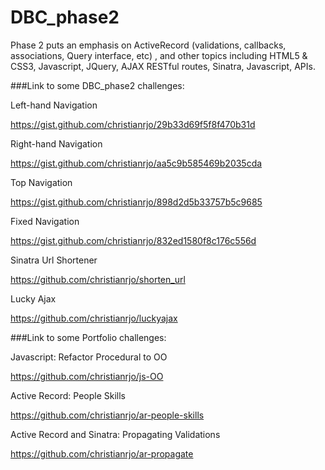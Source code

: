 DBC_phase2
==========

Phase 2 puts an emphasis on ActiveRecord (validations, callbacks, associations, Query interface, etc) , and other topics including HTML5 & CSS3, Javascript, JQuery, AJAX RESTful routes, Sinatra, Javascript, APIs.

###Link to some DBC_phase2 challenges:

Left-hand Navigation

https://gist.github.com/christianrjo/29b33d69f5f8f470b31d

Right-hand Navigation

https://gist.github.com/christianrjo/aa5c9b585469b2035cda

Top Navigation

https://gist.github.com/christianrjo/898d2d5b33757b5c9685

Fixed Navigation

https://gist.github.com/christianrjo/832ed1580f8c176c556d

Sinatra Url Shortener

https://github.com/christianrjo/shorten_url

Lucky Ajax

https://github.com/christianrjo/luckyajax


###Link to some Portfolio challenges:

Javascript: Refactor Procedural to OO

https://github.com/christianrjo/js-OO

Active Record: People Skills

https://github.com/christianrjo/ar-people-skills

Active Record and Sinatra: Propagating Validations

https://github.com/christianrjo/ar-propagate
